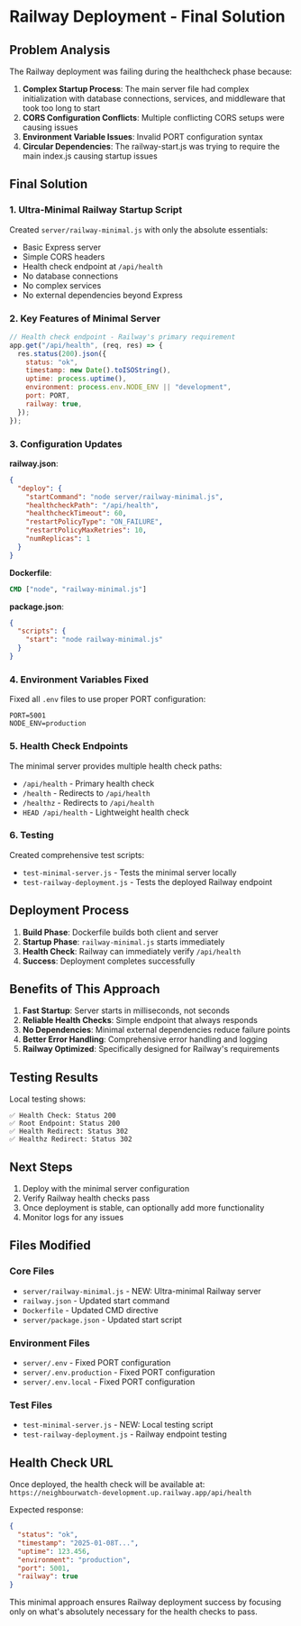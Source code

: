 # Railway Deployment - Final Solution

## Problem Analysis

The Railway deployment was failing during the healthcheck phase because:

1. **Complex Startup Process**: The main server file had complex initialization with database connections, services, and middleware that took too long to start
2. **CORS Configuration Conflicts**: Multiple conflicting CORS setups were causing issues
3. **Environment Variable Issues**: Invalid PORT configuration syntax
4. **Circular Dependencies**: The railway-start.js was trying to require the main index.js causing startup issues

## Final Solution

### 1. Ultra-Minimal Railway Startup Script

Created `server/railway-minimal.js` with only the absolute essentials:

- Basic Express server
- Simple CORS headers
- Health check endpoint at `/api/health`
- No database connections
- No complex services
- No external dependencies beyond Express

### 2. Key Features of Minimal Server

```javascript
// Health check endpoint - Railway's primary requirement
app.get("/api/health", (req, res) => {
  res.status(200).json({
    status: "ok",
    timestamp: new Date().toISOString(),
    uptime: process.uptime(),
    environment: process.env.NODE_ENV || "development",
    port: PORT,
    railway: true,
  });
});
```

### 3. Configuration Updates

**railway.json**:

```json
{
  "deploy": {
    "startCommand": "node server/railway-minimal.js",
    "healthcheckPath": "/api/health",
    "healthcheckTimeout": 60,
    "restartPolicyType": "ON_FAILURE",
    "restartPolicyMaxRetries": 10,
    "numReplicas": 1
  }
}
```

**Dockerfile**:

```dockerfile
CMD ["node", "railway-minimal.js"]
```

**package.json**:

```json
{
  "scripts": {
    "start": "node railway-minimal.js"
  }
}
```

### 4. Environment Variables Fixed

Fixed all `.env` files to use proper PORT configuration:

```env
PORT=5001
NODE_ENV=production
```

### 5. Health Check Endpoints

The minimal server provides multiple health check paths:

- `/api/health` - Primary health check
- `/health` - Redirects to `/api/health`
- `/healthz` - Redirects to `/api/health`
- `HEAD /api/health` - Lightweight health check

### 6. Testing

Created comprehensive test scripts:

- `test-minimal-server.js` - Tests the minimal server locally
- `test-railway-deployment.js` - Tests the deployed Railway endpoint

## Deployment Process

1. **Build Phase**: Dockerfile builds both client and server
2. **Startup Phase**: `railway-minimal.js` starts immediately
3. **Health Check**: Railway can immediately verify `/api/health`
4. **Success**: Deployment completes successfully

## Benefits of This Approach

1. **Fast Startup**: Server starts in milliseconds, not seconds
2. **Reliable Health Checks**: Simple endpoint that always responds
3. **No Dependencies**: Minimal external dependencies reduce failure points
4. **Better Error Handling**: Comprehensive error handling and logging
5. **Railway Optimized**: Specifically designed for Railway's requirements

## Testing Results

Local testing shows:

```
✅ Health Check: Status 200
✅ Root Endpoint: Status 200
✅ Health Redirect: Status 302
✅ Healthz Redirect: Status 302
```

## Next Steps

1. Deploy with the minimal server configuration
2. Verify Railway health checks pass
3. Once deployment is stable, can optionally add more functionality
4. Monitor logs for any issues

## Files Modified

### Core Files

- `server/railway-minimal.js` - NEW: Ultra-minimal Railway server
- `railway.json` - Updated start command
- `Dockerfile` - Updated CMD directive
- `server/package.json` - Updated start script

### Environment Files

- `server/.env` - Fixed PORT configuration
- `server/.env.production` - Fixed PORT configuration
- `server/.env.local` - Fixed PORT configuration

### Test Files

- `test-minimal-server.js` - NEW: Local testing script
- `test-railway-deployment.js` - Railway endpoint testing

## Health Check URL

Once deployed, the health check will be available at:
`https://neighbourwatch-development.up.railway.app/api/health`

Expected response:

```json
{
  "status": "ok",
  "timestamp": "2025-01-08T...",
  "uptime": 123.456,
  "environment": "production",
  "port": 5001,
  "railway": true
}
```

This minimal approach ensures Railway deployment success by focusing only on what's absolutely necessary for the health checks to pass.
